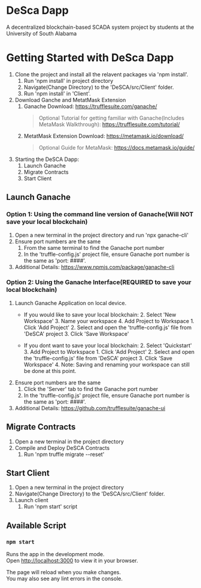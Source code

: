 # DeSca Dapp

A decentralized blockchain-based SCADA system project by students at the University of South Alabama

# Getting Started with DeSca Dapp

1. Clone the project and install all the relavent packages via 'npm install'.
    1. Run 'npm install' in project directory
    2. Navigate(Change Directory) to the 'DeSCA/src/Client' folder.
    3. Run 'npm install' in 'Client'.
2. Download Ganche and MetatMask Extension
    1. Ganache Download: <https://trufflesuite.com/ganache/>
        > Optional Tutorial for getting familiar with Ganache(Includes MetaMask Walkthrough): <https://trufflesuite.com/tutorial/>
    2. MetatMask Extension Download: <https://metamask.io/download/>
        > Optional Guide for MetaMask: <https://docs.metamask.io/guide/>
3. Starting the DeSCA Dapp:
    1. Launch Ganache
    2. Migrate Contracts
    3. Start Client

## Launch Ganache

### Option 1: Using the command line version of Ganache(Will NOT save your local blockchain)

1. Open a new terminal in the project directory and run 'npx ganache-cli'  
2. Ensure port numbers are the same
    1. From the same terminal to find the Ganache port number
    2. In the 'truffle-config.js' project file, ensure Ganache port number is the same as 'port: ####'.
3. Additional Details: <https://www.npmjs.com/package/ganache-cli>

### Option 2: Using the Ganache Interface(REQUIRED to save your local blockchain)

1. Launch Ganache Application on local device.
    - If you would like to save your local blockchain:
        2. Select 'New Workspace'
        3. Name your workspace
        4. Add Project to Workspace
            1. Click 'Add Project'
            2. Select and open the 'truffle-config.js' file from 'DeSCA' project
            3. Click 'Save Workspace'

    - If you dont want to save your local blockchain:
        2. Select 'Quickstart'
        3. Add Project to Workspace
            1. Click 'Add Project'
            2. Select and open the 'truffle-config.js' file from 'DeSCA' project
            3. Click 'Save Workspace'
        4. Note: Saving and renaming your workspace can still be done at this point.
5. Ensure port numbers are the same
    1. Click the 'Server' tab to find the Ganache port number
    2. In the 'truffle-config.js' project file, ensure Ganache port number is the same as 'port: ####'.
6. Additional Details: <https://github.com/trufflesuite/ganache-ui>

## Migrate Contracts

1. Open a new terminal in the project directory
2. Compile and Deploy DeSCA Contracts
    1. Run 'npm truffle migrate --reset'

## Start Client

1. Open a new terminal in the project directory
2. Navigate(Change Directory) to the 'DeSCA/src/Client' folder.
3. Launch client
    1. Run 'npm start' script

## Available Script

### `npm start`

Runs the app in the development mode.\
Open [http://localhost:3000](http://localhost:3000) to view it in your browser.

The page will reload when you make changes.\
You may also see any lint errors in the console.
